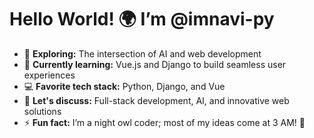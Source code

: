 # Hello World! 🌍 I’m @imnavi-py

- 👀 **Exploring:** The intersection of AI and web development
- 🌱 **Currently learning:** Vue.js and Django to build seamless user experiences
- 💻 **Favorite tech stack:** Python, Django, and Vue
- 💬 **Let's discuss:** Full-stack development, AI, and innovative web solutions
- ⚡ **Fun fact:** I’m a night owl coder; most of my ideas come at 3 AM! 🌙

<!---
imnavi-py/imnavi-py is a ✨ special ✨ repository because its `README.md` (this file) appears on your GitHub profile.
You can click the Preview link to take a look at your changes.
--->
